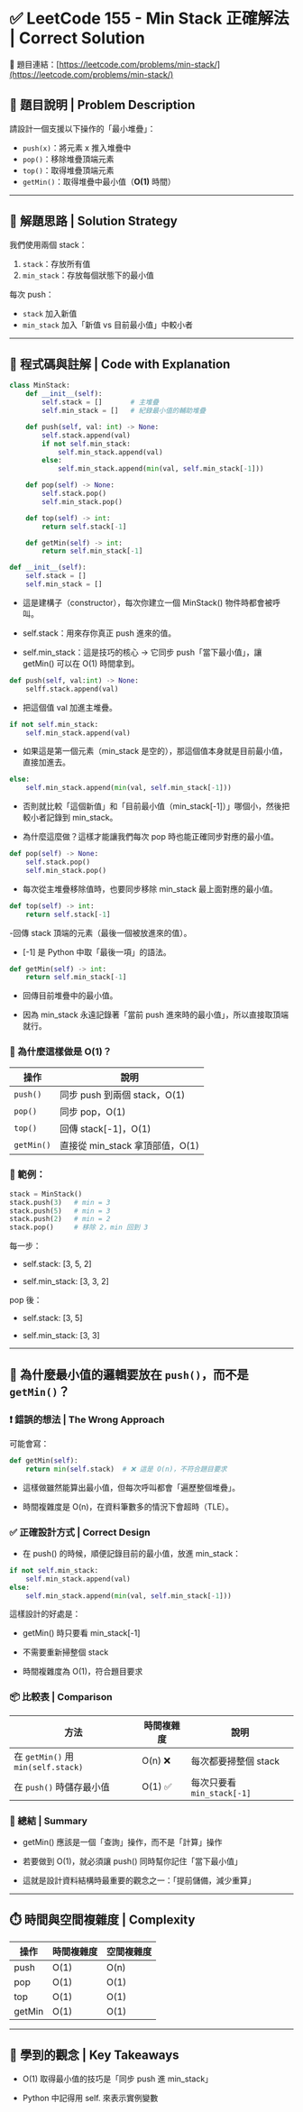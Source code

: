 # ✅ LeetCode 155 - Min Stack 正確解法 | Correct Solution

🔗 題目連結：[https://leetcode.com/problems/min-stack/](https://leetcode.com/problems/min-stack/)

## 📘 題目說明 | Problem Description

請設計一個支援以下操作的「最小堆疊」：
- `push(x)`：將元素 x 推入堆疊中
- `pop()`：移除堆疊頂端元素
- `top()`：取得堆疊頂端元素
- `getMin()`：取得堆疊中最小值（**O(1)** 時間）

---

## 🧠 解題思路 | Solution Strategy

我們使用兩個 stack：
1. `stack`：存放所有值
2. `min_stack`：存放每個狀態下的最小值

每次 push：
- `stack` 加入新值
- `min_stack` 加入「新值 vs 目前最小值」中較小者

---

## 🧾 程式碼與註解 | Code with Explanation

```python
class MinStack:
    def __init__(self):
        self.stack = []       # 主堆疊
        self.min_stack = []   # 紀錄最小值的輔助堆疊

    def push(self, val: int) -> None:
        self.stack.append(val)
        if not self.min_stack:
            self.min_stack.append(val)
        else:
            self.min_stack.append(min(val, self.min_stack[-1]))

    def pop(self) -> None:
        self.stack.pop()
        self.min_stack.pop()

    def top(self) -> int:
        return self.stack[-1]

    def getMin(self) -> int:
        return self.min_stack[-1]
```

```python
def __init__(self):
    self.stack = []
    self.min_stack = []
```
- 這是建構子（constructor），每次你建立一個 MinStack() 物件時都會被呼叫。

- self.stack：用來存你真正 push 進來的值。

- self.min_stack：這是技巧的核心 → 它同步 push「當下最小值」，讓 getMin() 可以在 O(1) 時間拿到。

```python
def push(self, val:int) -> None:
    selff.stack.append(val)
```
- 把這個值 val 加進主堆疊。

```python
if not self.min_stack:
    self.min_stack.append(val)
```
- 如果這是第一個元素（min_stack 是空的），那這個值本身就是目前最小值，直接加進去。
```python
else:
    self.min_stack.append(min(val, self.min_stack[-1]))
```
- 否則就比較「這個新值」和「目前最小值（min_stack[-1]）」哪個小，然後把較小者記錄到 min_stack。

- 為什麼這麼做？這樣才能讓我們每次 pop 時也能正確同步對應的最小值。

```python
def pop(self) -> None:
    self.stack.pop()
    self.min_stack.pop()
```
- 每次從主堆疊移除值時，也要同步移除 min_stack 最上面對應的最小值。

```python
def top(self) -> int:
    return self.stack[-1]
```
-回傳 stack 頂端的元素（最後一個被放進來的值）。

- [-1] 是 Python 中取「最後一項」的語法。

```python 
def getMin(self) -> int:
    return self.min_stack[-1]
```
- 回傳目前堆疊中的最小值。

- 因為 min_stack 永遠記錄著「當前 push 進來時的最小值」，所以直接取頂端就行。

### 🧠 為什麼這樣做是 O(1)？
| 操作         | 說明                       |
| ---------- | ------------------------ |
| `push()`   | 同步 push 到兩個 stack，O(1)   |
| `pop()`    | 同步 pop，O(1)              |
| `top()`    | 回傳 stack\[-1]，O(1)       |
| `getMin()` | 直接從 min\_stack 拿頂部值，O(1) |

### 🧪 範例：
```python
stack = MinStack()
stack.push(3)   # min = 3
stack.push(5)   # min = 3
stack.push(2)   # min = 2
stack.pop()     # 移除 2，min 回到 3
```

每一步：

- self.stack: [3, 5, 2]

- self.min_stack: [3, 3, 2]

pop 後：

- self.stack: [3, 5]

- self.min_stack: [3, 3]

---

## 📌 為什麼最小值的邏輯要放在 `push()`，而不是 `getMin()`？

### ❗ 錯誤的想法 | The Wrong Approach

可能會寫：
```python
def getMin(self):
    return min(self.stack)  # ❌ 這是 O(n)，不符合題目要求
```
- 這樣做雖然能算出最小值，但每次呼叫都會「遍歷整個堆疊」。

- 時間複雜度是 O(n)，在資料筆數多的情況下會超時（TLE）。

### ✅ 正確設計方式 | Correct Design
- 在 push() 的時候，順便記錄目前的最小值，放進 min_stack：
```python
if not self.min_stack:
    self.min_stack.append(val)
else:
    self.min_stack.append(min(val, self.min_stack[-1]))
```
這樣設計的好處是：

- getMin() 時只要看 min_stack[-1]

- 不需要重新掃整個 stack

- 時間複雜度為 O(1)，符合題目要求

### 📦 比較表 | Comparison
| 方法                               | 時間複雜度  | 說明                    |
| -------------------------------- | ------ | --------------------- |
| 在 `getMin()` 用 `min(self.stack)` | O(n) ❌ | 每次都要掃整個 stack         |
| 在 `push()` 時儲存最小值                | O(1) ✅ | 每次只要看 `min_stack[-1]` |

### 🧠 總結 | Summary
- getMin() 應該是一個「查詢」操作，而不是「計算」操作

- 若要做到 O(1)，就必須讓 push() 同時幫你記住「當下最小值」

- 這就是設計資料結構時最重要的觀念之一：「提前儲備，減少重算」

---

## ⏱️ 時間與空間複雜度 | Complexity
| 操作     | 時間複雜度 | 空間複雜度 |
| ------ | ----- | ----- |
| push   | O(1)  | O(n)  |
| pop    | O(1)  | O(1)  |
| top    | O(1)  | O(1)  |
| getMin | O(1)  | O(1)  |

---

## 📌 學到的觀念 | Key Takeaways
- O(1) 取得最小值的技巧是「同步 push 進 min_stack」

- Python 中記得用 self. 來表示實例變數